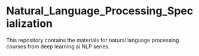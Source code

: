 # Natural_Language_Processing_Specialization
This repository contains the materials for natural language processing courses from deep learning ai NLP series.
